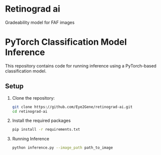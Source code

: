 # Retinograd ai
Gradeability model for FAF images

# PyTorch Classification Model Inference

This repository contains code for running inference using a PyTorch-based classification model.

## Setup

1. Clone the repository:
   ```sh
   git clone https://github.com/Eye2Gene/retinograd-ai.git
   cd retinograd-ai
   
2. Install the required packages
    ```sh
    pip install -r requirements.txt

3. Running Inference
    ```sh
    python inference.py --image_path path_to_image
